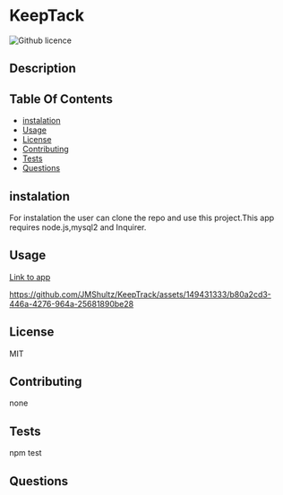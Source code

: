 # KeepTack
 ![Github licence](http://img.shields.io/badge/license-MIT-blue.svg)
  ## Description
  

  ## Table Of Contents
  * [instalation](#instalation)
  * [Usage](#Usage)
  * [License](#License)
  * [Contributing](#Contributing)
  * [Tests](#Tests)
  * [Questions](#Questions)

  ## instalation
  For instalation the user can clone the repo and use this project.This app requires node.js,mysql2 and Inquirer.
  
  
  ## Usage

  [Link to app]( https://easynotes-9190f6d849c6.herokuapp.com/)

 
  

https://github.com/JMShultz/KeepTrack/assets/149431333/b80a2cd3-446a-4276-964a-25681890be28


  
  ## License
  MIT
  
  ## Contributing
  none
  
  
  ## Tests
  npm test
  
  ## Questions
  
  
    
